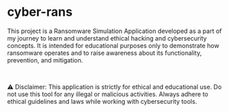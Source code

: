 # cyber-rans
<p>This project is a Ransomware Simulation Application developed as a part of my journey to learn and understand ethical hacking and cybersecurity concepts. It is intended for educational purposes only to demonstrate how ransomware operates and to raise awareness about its functionality, prevention, and mitigation.</p>
<br>
<p>⚠️ Disclaimer: This application is strictly for ethical and educational use. Do not use this tool for any illegal or malicious activities. Always adhere to ethical guidelines and laws while working with cybersecurity tools. </p>